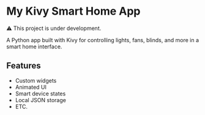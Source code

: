 # My Kivy Smart Home App

⚠️ This project is under development.

A Python app built with Kivy for controlling lights, fans, blinds, and more in a smart home interface.

## Features

- Custom widgets
- Animated UI
- Smart device states
- Local JSON storage
- ETC.
